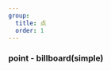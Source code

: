 ```yaml
---
group:
  title: 点
  order: 1
---
```

### point - billboard(simple)
<code src="./demos/billboard.tsx"></code>